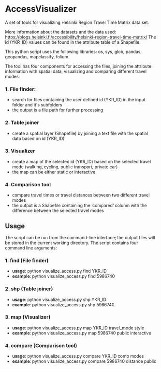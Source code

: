 # AccessVisualizer

A set of tools for visualizing Helsinki Region Travel Time Matrix data set. 

More information about the datasets and the data used: https://blogs.helsinki.fi/accessibility/helsinki-region-travel-time-matrix/
The id (YKR_ID) values can be found in the attribute table of a Shapefile.

This python script uses the following libraries: os, sys, glob, pandas, geopandas, mapclassify, folium. 

The tool has four components for accessing the files, joining the attribute information with spatial data, visualizing and comparing different travel modes:

### 1. File finder:
  - search for files containing the user defined id (YKR_ID) in the input folder and it's subfolders
  - the output is a file path for further processing

### 2. Table joiner
  - create a spatial layer (Shapefile) by joining a text file with the spatial data based on id (YKR_ID)

### 3. Visualizer
- create a map of the selected id (YKR_ID) based on the selected travel mode (walking, cycling, public transport, private car)
- the map can be either static or interactive

### 4. Comparison tool
- compare travel times or travel distances between two different travel modes
- the output is a Shapefile containing the ‘compared’ column with the difference between the selected travel modes


## Usage

The script can be run from the command-line interface; the output files will be stored in the current working directory.
The script contains four command line arguments:

### 1.	find (File finder)
-	__usage__: python visualize_access.py find YKR_ID
-	__example__: python visualize_access.py find 5986740

### 2.	shp (Table joiner)
-	__usage__: python visualize_access.py shp YKR_ID
-	__example__: python visualize_access.py shp 5986740

### 3.	map (Visualizer)
-	__usage__: python visualize_access.py map YKR_ID travel_mode style
-	__example__: python visualize_access.py map 5986740 public interactive

### 4.	compare (Comparison tool)
-	__usage__: python visualize_access.py compare YKR_ID comp modes
-	__example__: python visualize_access.py compare 5986740 distance public
